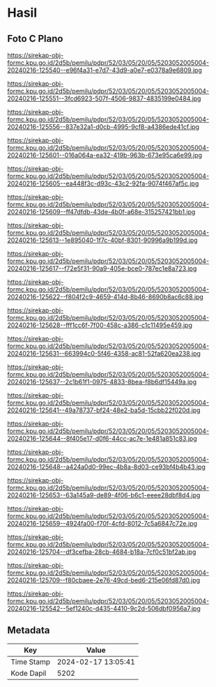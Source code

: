 # Hasil

## Foto C Plano

https://sirekap-obj-formc.kpu.go.id/2d5b/pemilu/pdpr/52/03/05/20/05/5203052005004-20240216-125540--e96f4a31-e7d7-43d9-a0e7-e0378a9e6809.jpg

https://sirekap-obj-formc.kpu.go.id/2d5b/pemilu/pdpr/52/03/05/20/05/5203052005004-20240216-125551--3fcd6923-507f-4506-9837-4835199e0484.jpg

https://sirekap-obj-formc.kpu.go.id/2d5b/pemilu/pdpr/52/03/05/20/05/5203052005004-20240216-125556--837e32a1-d0cb-4995-9cf8-a4386ede41cf.jpg

https://sirekap-obj-formc.kpu.go.id/2d5b/pemilu/pdpr/52/03/05/20/05/5203052005004-20240216-125601--016a064a-ea32-419b-963b-673e95ca6e99.jpg

https://sirekap-obj-formc.kpu.go.id/2d5b/pemilu/pdpr/52/03/05/20/05/5203052005004-20240216-125605--ea448f3c-d93c-43c2-92fa-9074f467af5c.jpg

https://sirekap-obj-formc.kpu.go.id/2d5b/pemilu/pdpr/52/03/05/20/05/5203052005004-20240216-125609--ff47dfdb-43de-4b0f-a68e-315257421bb1.jpg

https://sirekap-obj-formc.kpu.go.id/2d5b/pemilu/pdpr/52/03/05/20/05/5203052005004-20240216-125613--1e895040-1f7c-40bf-8301-90996a9b199d.jpg

https://sirekap-obj-formc.kpu.go.id/2d5b/pemilu/pdpr/52/03/05/20/05/5203052005004-20240216-125617--f72e5f31-90a9-405e-bce0-787ec1e8a723.jpg

https://sirekap-obj-formc.kpu.go.id/2d5b/pemilu/pdpr/52/03/05/20/05/5203052005004-20240216-125622--f804f2c9-4659-414d-8b46-8690b8ac6c88.jpg

https://sirekap-obj-formc.kpu.go.id/2d5b/pemilu/pdpr/52/03/05/20/05/5203052005004-20240216-125628--fff1cc6f-7f00-458c-a386-c1c11495e459.jpg

https://sirekap-obj-formc.kpu.go.id/2d5b/pemilu/pdpr/52/03/05/20/05/5203052005004-20240216-125631--663994c0-5f46-4358-ac81-52fa620ea238.jpg

https://sirekap-obj-formc.kpu.go.id/2d5b/pemilu/pdpr/52/03/05/20/05/5203052005004-20240216-125637--2c1b61f1-0975-4833-8bea-f8b6df15449a.jpg

https://sirekap-obj-formc.kpu.go.id/2d5b/pemilu/pdpr/52/03/05/20/05/5203052005004-20240216-125641--49a78737-bf24-48e2-ba5d-15cbb22f020d.jpg

https://sirekap-obj-formc.kpu.go.id/2d5b/pemilu/pdpr/52/03/05/20/05/5203052005004-20240216-125644--8f405e17-d0f6-44cc-ac7e-1e481a851c83.jpg

https://sirekap-obj-formc.kpu.go.id/2d5b/pemilu/pdpr/52/03/05/20/05/5203052005004-20240216-125648--a424a0d0-99ec-4b8a-8d03-ce93bf4b4b43.jpg

https://sirekap-obj-formc.kpu.go.id/2d5b/pemilu/pdpr/52/03/05/20/05/5203052005004-20240216-125653--63a145a9-de89-4f06-b6c1-eeee28dbf8d4.jpg

https://sirekap-obj-formc.kpu.go.id/2d5b/pemilu/pdpr/52/03/05/20/05/5203052005004-20240216-125659--4924fa00-f70f-4cfd-8012-7c5a6847c72e.jpg

https://sirekap-obj-formc.kpu.go.id/2d5b/pemilu/pdpr/52/03/05/20/05/5203052005004-20240216-125704--df3cefba-28cb-4684-b18a-7cf0c51bf2ab.jpg

https://sirekap-obj-formc.kpu.go.id/2d5b/pemilu/pdpr/52/03/05/20/05/5203052005004-20240216-125709--f80cbaee-2e76-49cd-bed6-215e06fd87d0.jpg

https://sirekap-obj-formc.kpu.go.id/2d5b/pemilu/pdpr/52/03/05/20/05/5203052005004-20240216-125542--5ef1240c-d435-4410-9c2d-506dbf0956a7.jpg


## Metadata

| Key        | Value               |
| ---------- | ------------------- |
| Time Stamp | 2024-02-17 13:05:41 |
| Kode Dapil | 5202                |



